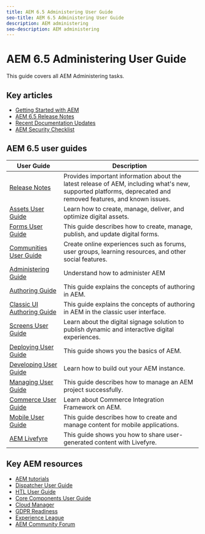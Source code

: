 ```yaml
---
title: AEM 6.5 Administering User Guide
seo-title: AEM 6.5 Administering User Guide
description: AEM administering
seo-description: AEM administering
---
```


# AEM 6.5 Administering User Guide

This guide covers all AEM Administering tasks.

## Key articles

* [Getting Started with AEM](https://helpx.adobe.com/experience-manager/get-started.html)
* [AEM 6.5 Release Notes](/help/release-notes/home.md)
* [Recent Documentation Updates](https://helpx.adobe.com/experience-manager/documentation-updates.html)
* [AEM Security Checklist](/help/sites-administering/security-checklist.md)

## AEM 6.5 user guides

| User Guide | Description |
|--- |---|
| [Release Notes](/help/release-notes/home.md)| Provides important information about the latest release of AEM, including what's new, supported platforms, deprecated and removed features, and known issues. |
| [Assets User Guide](/help/assets/home.md) | Learn how to create, manage, deliver, and optimize digital assets. |
| [Forms User Guide](/help/forms/home.md) | This guide describes how to create, manage, publish, and update digital forms.|
| [Communities User Guide](/help/communities/home.md) | Create online experiences such as forums, user groups, learning resources, and other social features.  |
| [Administering Guide](/help/sites-administering/home.md) | Understand how to administer AEM |
| [Authoring Guide](/help/sites-authoring/home.md) | This guide explains the concepts of authoring in AEM. |
| [Classic UI Authoring Guide](/help/sites-classic-ui-authoring/home.md) | This guide explains the concepts of authoring in AEM in the classic user interface. |
| [Screens User Guide](https://docs.adobe.com/content/help/en/experience-manager-screens/user-guide/aem-screens-introduction.html) | Learn about the digital signage solution to publish dynamic and interactive digital experiences. |
| [Deploying User Guide](/help/sites-deploying/home.md) | This guide shows you the basics of AEM.  |
| [Developing User Guide](/help/sites-developing/home.md)| Learn how to build out your AEM instance. |
| [Managing User Guide](/help/managing/home.md)| This guide describes how to manage an AEM project successfully. |
| [Commerce User Guide](/help/commerce/home.md)|Learn about Commerce Integration Framework on AEM.|
| [Mobile User Guide](/help/mobile/home.md)|This guide describes how to create and manage content for mobile applications.|
| [AEM Livefyre](https://docs.adobe.com/content/help/en/livefyre/using/home.html) | This guide shows you how to share user-generated content with Livefyre. |

## Key AEM resources

* [AEM tutorials](https://helpx.adobe.com/experience-manager/kt/index/aem-6-4-videos.html)
* [Dispatcher User Guide](https://docs.adobe.com/content/help/en/experience-manager-dispatcher/using/dispatcher.html)
* [HTL User Guide](https://docs.adobe.com/content/help/en/experience-manager-htl/using/overview.html)
* [Core Components User Guide](https://docs.adobe.com/content/help/en/experience-manager-core-components/using/introduction.html)
* [Cloud Manager](https://docs.adobe.com/content/help/en/experience-manager-cloud-manager/using/introduction-to-cloud-manager.html)
* [GDPR Readiness](/help/managing/data-protection-and-privacy.md)
* [Experience League](https://guided.adobe.com/?promoid=K42KVXHD&mv=other#solutions/experience-manager)
* [AEM Community Forum](https://forums.adobe.com/community/experience-cloud/marketing-cloud/experience-manager)